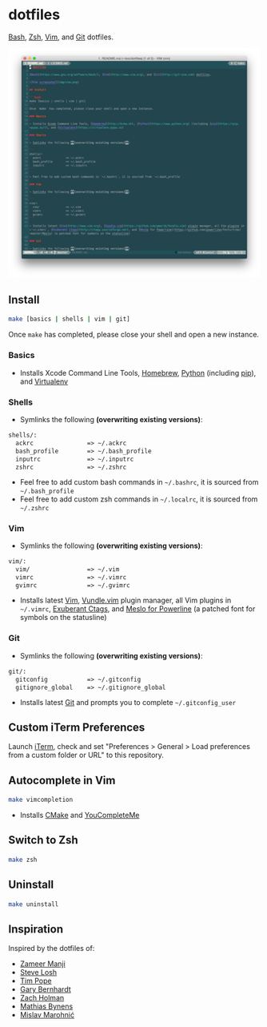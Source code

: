 # dotfiles

[Bash](https://www.gnu.org/software/bash/), [Zsh](http://www.zsh.org), [Vim](http://www.vim.org), and [Git](http://git-scm.com) dotfiles.

![Vim screenshot](img/vim.png)

## Install

```bash
make [basics | shells | vim | git]
```
Once `make` has completed, please close your shell and open a new instance.

### Basics

- Installs Xcode Command Line Tools, [Homebrew](http://brew.sh), [Python](https://www.python.org) (including [pip](https://pip.pypa.io/)), and [Virtualenv](https://virtualenv.pypa.io)

### Shells

- Symlinks the following **(overwriting existing versions)**:

```
shells/:
  ackrc               => ~/.ackrc
  bash_profile        => ~/.bash_profile
  inputrc             => ~/.inputrc
  zshrc               => ~/.zshrc
```

- Feel free to add custom bash commands in `~/.bashrc`, it is sourced from `~/.bash_profile`
- Feel free to add custom zsh commands in `~/.localrc`, it is sourced from `~/.zshrc`

### Vim

- Symlinks the following **(overwriting existing versions)**:

```
vim/:
  vim/                => ~/.vim
  vimrc               => ~/.vimrc
  gvimrc              => ~/.gvimrc
```

- Installs latest [Vim](http://www.vim.org), [Vundle.vim](https://github.com/gmarik/Vundle.vim) plugin manager, all Vim plugins in `~/.vimrc`, [Exuberant Ctags](http://ctags.sourceforge.net), and [Meslo for Powerline](https://github.com/powerline/fonts/tree/master/Meslo) (a patched font for symbols on the statusline)

### Git

- Symlinks the following **(overwriting existing versions)**:

```
git/:
  gitconfig           => ~/.gitconfig
  gitignore_global    => ~/.gitignore_global
```

- Installs latest [Git](http://git-scm.com) and prompts you to complete `~/.gitconfig_user`

## Custom iTerm Preferences

Launch [iTerm](http://iterm2.com), check and set "Preferences > General > Load preferences from a custom folder or URL" to this repository.

## Autocomplete in Vim

```bash
make vimcompletion
```

- Installs [CMake](http://www.cmake.org) and [YouCompleteMe](http://valloric.github.io/YouCompleteMe/)

## Switch to Zsh

```bash
make zsh
```

## Uninstall

```bash
make uninstall
```

## Inspiration

Inspired by the dotfiles of:

- [Zameer Manji](https://github.com/zmanji/dotfiles)
- [Steve Losh](https://bitbucket.org/sjl/dotfiles/src)
- [Tim Pope](https://github.com/tpope/tpope)
- [Gary Bernhardt](https://github.com/garybernhardt/dotfiles)
- [Zach Holman](https://github.com/holman/dotfiles)
- [Mathias Bynens](https://github.com/mathiasbynens/dotfiles)
- [Mislav Marohnić](https://github.com/mislav/vimfiles)
